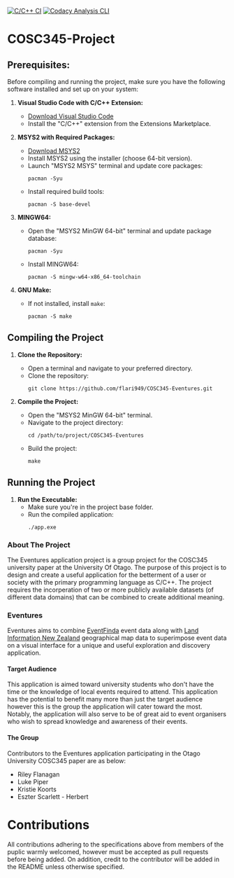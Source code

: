 [![C/C++ CI](https://github.com/flari949/COSC345-Eventures/actions/workflows/c-cpp.yml/badge.svg)](https://github.com/flari949/COSC345-Eventures/actions/workflows/c-cpp.yml)
[![Codacy Analysis CLI](https://github.com/flari949/COSC345-Eventures/actions/workflows/codacy-analysis.yaml/badge.svg)](https://github.com/flari949/COSC345-Eventures/actions/workflows/codacy-analysis.yaml)
# COSC345-Project
 
## Prerequisites:
Before compiling and running the project, make sure you have the following software installed and set up on your system:
1. **Visual Studio Code with C/C++ Extension:**
   - [Download Visual Studio Code](https://code.visualstudio.com/)
   - Install the "C/C++" extension from the Extensions Marketplace.

2. **MSYS2 with Required Packages:**
   - [Download MSYS2](https://www.msys2.org/)
   - Install MSYS2 using the installer (choose 64-bit version).
   - Launch "MSYS2 MSYS" terminal and update core packages:
     ```
     pacman -Syu
     ```
   - Install required build tools:
     ```
     pacman -S base-devel
     ```
3. **MINGW64:**
   - Open the "MSYS2 MinGW 64-bit" terminal and update package database:
     ```
     pacman -Syu
     ```
   - Install MINGW64:
     ```
     pacman -S mingw-w64-x86_64-toolchain
     ```
4. **GNU Make:**
   - If not installed, install `make`:
     ```
     pacman -S make
     ```
## Compiling the Project
1. **Clone the Repository:**
   - Open a terminal and navigate to your preferred directory.
   - Clone the repository:
     ```
     git clone https://github.com/flari949/COSC345-Eventures.git
     ```

2. **Compile the Project:**
   - Open the "MSYS2 MinGW 64-bit" terminal.
   - Navigate to the project directory:
     ```
     cd /path/to/project/COSC345-Eventures
     ```
   - Build the project:
     ```
     make
     ```

## Running the Project
1. **Run the Executable:**
   - Make sure you're in the project base folder.
   - Run the compiled application:
     ```
     ./app.exe
     ```

### About The Project
The Eventures application project is a group project for the COSC345 university paper at the University Of Otago. The purpose of this project is to design and create a useful application for the betterment of a user or society with the primary programming language as C/C++. The project requires the incorperation of two or more publicly available datasets (of different data domains) that can be combined to create additional meaning.

### Eventures
Eventures aims to combine [EventFinda](eventfinda.co.nz) event data along with [Land Information New Zealand](https://data.linz.govt.nz) geographical map data to superimpose event data on a visual interface for a unique and useful exploration and discovery application.

#### Target Audience
This application is aimed toward university students who don't have the time or the knowledge of local events required to attend. This application has the potential to benefit many more than just the target audience however this is the group the application will cater toward the most. Notably, the application will also serve to be of great aid to event organisers who wish to spread knowledge and awareness of their events.

#### The Group
Contributors to the Eventures application participating in the Otago University COSC345 paper are as below:
- Riley Flanagan
- Luke Piper
- Kristie Koorts
- Eszter Scarlett - Herbert


# Contributions
All contributions adhering to the specifications above from members of the puplic warmly welcomed, however must be accepted as pull requests before being added. On addition, credit to the contributor will be added in the README unless otherwise specified.
